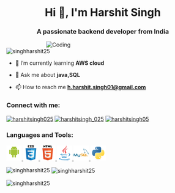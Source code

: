 <h1 align="center">Hi 👋, I'm Harshit Singh</h1>
<h3 align="center">A passionate backend developer from India</h3>
<img align="right" alt="Coding" width="400" src="https://cdn.dribbble.com/users/1162077/screenshots/3848914/programmer.gif">


<p align="left"> <img src="https://komarev.com/ghpvc/?username=singhharshit25&label=Profile%20views&color=0e75b6&style=flat" alt="singhharshit25" /> </p>

- 🌱 I’m currently learning **AWS cloud**

- 💬 Ask me about **java,SQL**

- 📫 How to reach me **h.harshit.singh01@gmail.com**

<h3 align="left">Connect with me:</h3>
<p align="left">
<a href="https://linkedin.com/in/harshitsingh025" target="blank"><img align="center" src="https://raw.githubusercontent.com/rahuldkjain/github-profile-readme-generator/master/src/images/icons/Social/linked-in-alt.svg" alt="harshitsingh025" height="30" width="40" /></a>
<a href="https://instagram.com/harshitsingh_025" target="blank"><img align="center" src="https://raw.githubusercontent.com/rahuldkjain/github-profile-readme-generator/master/src/images/icons/Social/instagram.svg" alt="harshitsingh_025" height="30" width="40" /></a>
<a href="https://www.codechef.com/users/harshitsingh05" target="blank"><img align="center" src="https://cdn.jsdelivr.net/npm/simple-icons@3.1.0/icons/codechef.svg" alt="harshitsingh05" height="30" width="40" /></a>
</p>

<h3 align="left">Languages and Tools:</h3>
<p align="left"> <a href="https://developer.android.com" target="_blank" rel="noreferrer"> <img src="https://raw.githubusercontent.com/devicons/devicon/master/icons/android/android-original-wordmark.svg" alt="android" width="40" height="40"/> </a> <a href="https://www.w3schools.com/css/" target="_blank" rel="noreferrer"> <img src="https://raw.githubusercontent.com/devicons/devicon/master/icons/css3/css3-original-wordmark.svg" alt="css3" width="40" height="40"/> </a> <a href="https://www.w3.org/html/" target="_blank" rel="noreferrer"> <img src="https://raw.githubusercontent.com/devicons/devicon/master/icons/html5/html5-original-wordmark.svg" alt="html5" width="40" height="40"/> </a> <a href="https://www.java.com" target="_blank" rel="noreferrer"> <img src="https://raw.githubusercontent.com/devicons/devicon/master/icons/java/java-original.svg" alt="java" width="40" height="40"/> </a> <a href="https://www.mysql.com/" target="_blank" rel="noreferrer"> <img src="https://raw.githubusercontent.com/devicons/devicon/master/icons/mysql/mysql-original-wordmark.svg" alt="mysql" width="40" height="40"/> </a> <a href="https://www.python.org" target="_blank" rel="noreferrer"> <img src="https://raw.githubusercontent.com/devicons/devicon/master/icons/python/python-original.svg" alt="python" width="40" height="40"/> </a> </p>

<p><img align="left" src="https://github-readme-stats.vercel.app/api/top-langs?username=singhharshit25&show_icons=true&locale=en&layout=compact" alt="singhharshit25" /></p>

<p>&nbsp;<img align="center" src="https://github-readme-stats.vercel.app/api?username=singhharshit25&show_icons=true&locale=en" alt="singhharshit25" /></p>

<p><img align="center" src="https://github-readme-streak-stats.herokuapp.com/?user=singhharshit25&" alt="singhharshit25" /></p>
